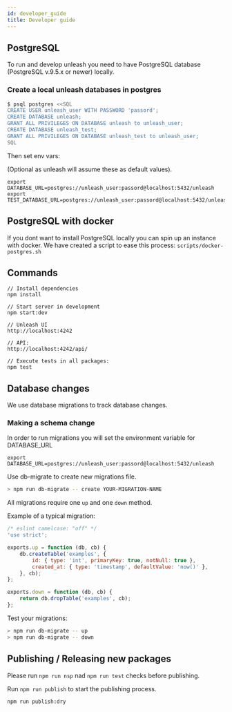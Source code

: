 ```yaml
---
id: developer_guide
title: Developer guide
---
```



## PostgreSQL
To run and develop unleash you need to have PostgreSQL database (PostgreSQL v.9.5.x or newer) locally.


### Create a local unleash databases in postgres

```bash
$ psql postgres <<SQL
CREATE USER unleash_user WITH PASSWORD 'passord';
CREATE DATABASE unleash;
GRANT ALL PRIVILEGES ON DATABASE unleash to unleash_user;
CREATE DATABASE unleash_test;
GRANT ALL PRIVILEGES ON DATABASE unleash_test to unleash_user;
SQL
```

Then set env vars:

(Optional as unleash will assume these as default values).

```
export DATABASE_URL=postgres://unleash_user:passord@localhost:5432/unleash
export TEST_DATABASE_URL=postgres://unleash_user:passord@localhost:5432/unleash_test
```

## PostgreSQL with docker
If you dont want to install PostgreSQL locally you can spin up an instance with docker. 
We have created a script to ease this process: `scripts/docker-postgres.sh`


## Commands

```
// Install dependencies
npm install

// Start server in development
npm start:dev

// Unleash UI
http://localhost:4242

// API:
http://localhost:4242/api/

// Execute tests in all packages:
npm test
```

## Database changes

We use database migrations to track database changes. 

### Making a schema change
In order to run migrations you will set the environment variable for DATABASE_URL

`export DATABASE_URL=postgres://unleash_user:passord@localhost:5432/unleash`

Use db-migrate to create new migrations file. 

```bash
> npm run db-migrate -- create YOUR-MIGRATION-NAME
```

All migrations require one `up` and one `down` method. 

Example of a typical migration:

```js
/* eslint camelcase: "off" */
'use strict';

exports.up = function (db, cb) {
    db.createTable('examples', {
        id: { type: 'int', primaryKey: true, notNull: true },
        created_at: { type: 'timestamp', defaultValue: 'now()' },
    }, cb);
};

exports.down = function (db, cb) {
    return db.dropTable('examples', cb);
};
``` 

Test your migrations:

```bash
> npm run db-migrate -- up
> npm run db-migrate -- down
```


## Publishing / Releasing new packages

Please run `npm run nsp` nad `npm run test` checks before publishing.

Run `npm run publish` to start the publishing process.

`npm run publish:dry` 
